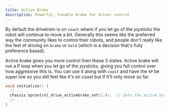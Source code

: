```yaml
---
title: Active Brake
description: Powerful, tunable brake for driver control
---
```


By default the drivetrain is on `coast` where if you let go of the joysticks the robot will continue to move a bit.  Generally this seems like the preferred way the community likes to control their robots, and people don't really like the feel of driving on `brake` or `hold` (which is a decision that's fully preference based).  

Active brake gives you more control then these 3 states.  Active brake will run a P loop when you let go of the joysticks, giving you full control over how aggressive this is.  You can use it along with `coast` and have the `kP` be super low so you still feel like it's on coast but if it'll only move so far.  

```cpp
void initialize() {
  // . . .
  chassis.opcontrol_drive_activebrake_set(2.0);  // Sets the active brake kP. We recommend ~2.  0 will disable.  
  // . . .
}
```